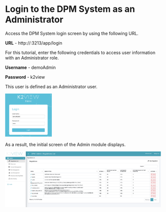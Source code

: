 # Login to the DPM System as an Administrator

Access the DPM System login screen by using the following URL.

**URL** -  http://<your ip address>:3213/app/login

For this tutorial, enter the following credentials to access user information with an Administrator role.

**Username** - demoAdmin

**Password** - k2view

This user is defined as an Administrator user. 

<img src="/articles/demo_project/DPM_Demo_Project/images/01_DSAR_Login_Admin.png" width="30%" height="30%">

As a result, the initial screen of the Admin module displays. 
 
![image](/articles/demo_project/DPM_Demo_Project/images/01_DSAR_Regulation_list_screen.png)
